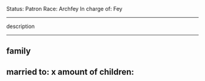 Status: Patron
Race: Archfey
In charge of: Fey

---

description

---

## family

married to:
x amount of children:
- 